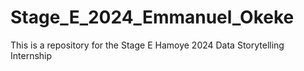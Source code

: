 # Stage_E_2024_Emmanuel_Okeke
This is a repository for the Stage E Hamoye 2024 Data Storytelling Internship
